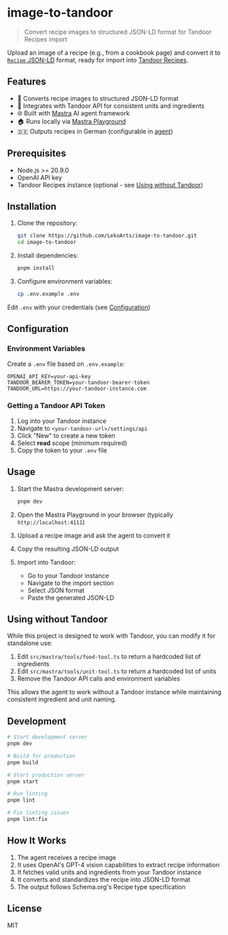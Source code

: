 # image-to-tandoor

> Convert recipe images to structured JSON-LD format for Tandoor Recipes import

Upload an image of a recipe (e.g., from a cookbook page) and convert it to [`Recipe` JSON-LD](https://schema.org/recipe) format, ready for import into [Tandoor Recipes](https://tandoor.dev/).

## Features

- 📸 Converts recipe images to structured JSON-LD format
- 🔄 Integrates with Tandoor API for consistent units and ingredients
- 🌐 Built with [Mastra](https://mastra.ai/) AI agent framework
- 🏠 Runs locally via [Mastra Playground](https://mastra.ai/en/docs/server-db/local-dev-playground)
- 🇩🇪 Outputs recipes in German (configurable in [agent](./src/mastra/agents/recipe-agent.ts))

## Prerequisites

- Node.js >= 20.9.0
- OpenAI API key
- Tandoor Recipes instance (optional - see [Using without Tandoor](#using-without-tandoor))

## Installation

1. Clone the repository:

   ```bash
   git clone https://github.com/LekoArts/image-to-tandoor.git
   cd image-to-tandoor
   ```

1. Install dependencies:

   ```bash
   pnpm install
   ```

1. Configure environment variables:

   ```bash
   cp .env.example .env
   ```

Edit `.env` with your credentials (see [Configuration](#configuration))

## Configuration

### Environment Variables

Create a `.env` file based on `.env.example`:

```env
OPENAI_API_KEY=your-api-key
TANDOOR_BEARER_TOKEN=your-tandoor-bearer-token
TANDOOR_URL=https://your-tandoor-instance.com
```

### Getting a Tandoor API Token

1. Log into your Tandoor instance
1. Navigate to `<your-tandoor-url>/settings/api`
1. Click "New" to create a new token
1. Select **read** scope (minimum required)
1. Copy the token to your `.env` file

## Usage

1. Start the Mastra development server:

   ```bash
   pnpm dev
   ```

1. Open the Mastra Playground in your browser (typically `http://localhost:4111`)

1. Upload a recipe image and ask the agent to convert it

1. Copy the resulting JSON-LD output

1. Import into Tandoor:
   - Go to your Tandoor instance
   - Navigate to the import section
   - Select JSON format
   - Paste the generated JSON-LD

## Using without Tandoor

While this project is designed to work with Tandoor, you can modify it for standalone use:

1. Edit `src/mastra/tools/food-tool.ts` to return a hardcoded list of ingredients
1. Edit `src/mastra/tools/unit-tool.ts` to return a hardcoded list of units
1. Remove the Tandoor API calls and environment variables

This allows the agent to work without a Tandoor instance while maintaining consistent ingredient and unit naming.

## Development

```bash
# Start development server
pnpm dev

# Build for production
pnpm build

# Start production server
pnpm start

# Run linting
pnpm lint

# Fix linting issues
pnpm lint:fix
```

## How It Works

1. The agent receives a recipe image
1. It uses OpenAI's GPT-4 vision capabilities to extract recipe information
1. It fetches valid units and ingredients from your Tandoor instance
1. It converts and standardizes the recipe into JSON-LD format
1. The output follows Schema.org's Recipe type specification

## License

MIT
